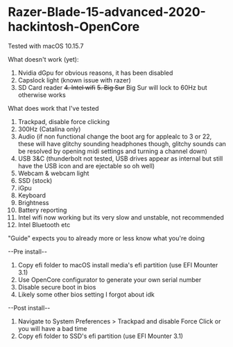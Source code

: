 # Razer-Blade-15-advanced-2020-hackintosh-OpenCore

Tested with macOS 10.15.7

What doesn't work (yet):
1. Nvidia dGpu for obvious reasons, it has been disabled
2. Capslock light (known issue with razer)
3. SD Card reader
~~4. Intel wifi~~
~~5. Big Sur~~ Big Sur will lock to 60Hz but otherwise works

What does work that I've tested
1. Trackpad, disable force clicking
2. 300Hz (Catalina only)
3. Audio (if non functional change the boot arg for applealc to 3 or 22, these will have glitchy sounding headphones though, glitchy sounds can be resolved by opening midi settings and turning a channel down)
4. USB 3&C (thunderbolt not tested, USB drives appear as internal but still have the USB icon and are ejectable so oh well)
5. Webcam & webcam light
6. SSD (stock)
7. iGpu
8. Keyboard 
9. Brightness
10. Battery reporting 
11. Intel wifi now working but its very slow and unstable, not recommended
12. Intel Bluetooth
etc

"Guide" expects you to already more or less know what you're doing

--Pre install--
1. Copy efi folder to macOS install media's efi partition (use EFI Mounter 3.1)
2. Use OpenCore configurator to generate your own serial number
3. Disable secure boot in bios
4. Likely some other bios setting I forgot about idk

--Post install--
1. Navigate to System Preferences > Trackpad and disable Force Click or you will have a bad time
2. Copy efi folder to SSD's efi partition (use EFI Mounter 3.1)

